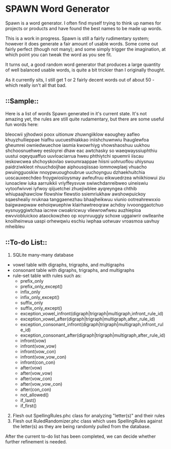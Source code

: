 SPAWN Word Generator
====================

Spawn is a word generator. I often find myself trying to think up names for
projects or products and have found the best names to be made up words.

This is a work in progress. Spawn is still a fairly rudimentary system; however
it does generate a fair amount of usable words. Some come out fairly perfect
(though not many); and some simply trigger the imagination, at which point
you can tweak the word as you see fit.

It turns out, a good random word generator that produces a large quantity of
well balanced usable words, is quite a bit trickier than I originally thought.

As it currently sits, I still get 1 or 2 fairly decent words out of about
50 - which really isn't all that bad.

::Sample::
----------
Here is a list of words Spawn generated in it's current state. It's not amazing yet, the rules are still
quite rudamentary, but there are some useful fun words here:

bleocwii
yjhodwoi
poox
uitionuw
zhuwngiiklow
eaoughey
aafleo
khuyzhullieppae
hiafhu
uucuesthiakkao
iniishchuwnwiu
lhauglewfoa
gheumrei
owniedwuechoe
iasmia
kwowrhiyg
vhowshaoshuu
uukhou
shchoosnuehwey
eesloyrei
dhaw
eac
awtchasky
so
waeqwayssiuphthiu
uustui
oqeyquaffuo
uuvloaciarrua
hweu
phthiytchi
spuemrii
iiscau
ieskowcwea
shchoyskovlao
swoumraappae
hiisni
uohruoflou
uhiysnuu
paidrziwkleot
nhuuchdoijhae
aiphousqiissao
iommowplaej
vhuacho
pwuingguoskiw
nnoypwuoughoubrue
uuchoynguu
dzhaekhuitchia
uoscauxeechdeo
froygwiosloysmay
awfeufruu
eikwuedrzea
whiikhiowui
ziu
iunoaclew
iuka
aarruikkii
vriyffeysvuw
swiwchdanreibweo
uineiswiu
vytoofwivvei
iyfwoy
qiijuetchei
zhuejiwblee
ayqreyngea
chthib
whiupaajhawclow
flowshiw
flewstio
ssiemriukhaw
awshowpuickoy
sqaeshealiy
nruknaa
tanggaenezhau
bhaajheikwuu
viunio
ootreahrewxxio
baigwawpwaw
eehoiqwuephiw
klairhawtreoqraw
achdoy
ivvoonggaotchuo
eysnuyggiwtchaa
iacrew
cwoakricwuy
vliewrowfweu
auzhieploa
ewvviobluickoo
ataockowzheo
op
xoynruuggiy
schoxe
uggaiwrir
owlleanhe
knoilheinwua
uaspi
orhewqwiu
eschiu
iwphaa
uotwuav
vroasmoa
uavhuy
mheibleu

::To-do List::
--------------

1. SQLite many-many database
  * vowel table with digraphs, trigraphs, and multigraphs
  * consonant table with digraphs, trigraphs, and multigraphs
  * rule-set table with rules such as:
    * prefix_only
    * prefix_only_except()
    * infix_only
    * infix_only_except()
    * suffix_only
    * suffix_only_except()
    * exception_vowel_infront(digraph|trigraph|multigraph,infront_rule_id)
    * exception_vowel_after(digraph|trigraph|multigraph,after_rule_id)
    * exception_consonant_infront(digraph|trigraph|multigraph,infront_rule_id)
    * exception_consonant_after(digraph|trigraph|multigraph,after_rule_id)
    * infront(vow)
    * infront(vow_vow)
    * infront(vow_con)
    * infront(vow_vow_con)
    * infront(con_con)
    * after(vow)
    * after(vow_vow)
    * after(vow_con)
    * after(vow_vow_con)
    * after(con_con)
    * not_allowed()
    * if_last()
    * if_first()
2. Flesh out SpellingRules.phc class for analyzing "letter(s)" and their rules
3. Flesh out RuledRandomizer.phc class which uses SpellingRules against the letter(s) as they are being randomly pulled from the database.

After the current to-do list has been completed, we can decide whether further refinement is needed.
